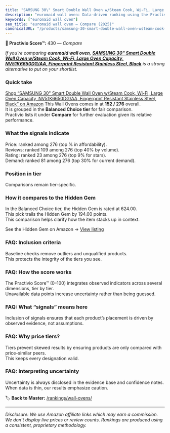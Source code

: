 ```yaml
---
title: "SAMSUNG 30\" Smart Double Wall Oven w/Steam Cook, Wi-Fi, Large Oven Capacity, NV51K6650DG/AA, Fingerprint Resistant Stainless Steel, Black"
description: "euromaid wall oven: Data-driven ranking using the Practivio Score™. Positioned by quality, value, demand, findability, momentum."
keywords: ["euromaid wall oven"]
seo_title: "euromaid wall oven — Compare (2025)"
canonicalURL: "/products/samsung-30-smart-double-wall-oven-wsteam-cook-wi-fi-large-oven-capacity-nv51k6650dgaa-fingerprint-resistant-stainless-steel-black-B01MSSO548/"
---
```


**🛒 Practivio Score™:** 430 — _Compare_


*If you're comparing **euromaid wall oven**, **[SAMSUNG 30" Smart Double Wall Oven w/Steam Cook, Wi-Fi, Large Oven Capacity, NV51K6650DG/AA, Fingerprint Resistant Stainless Steel, Black](https://www.amazon.com/dp/B01MSSO548?tag=practivio-20)** is a strong alternative to put on your shortlist.*
### Quick take
[Shop “SAMSUNG 30" Smart Double Wall Oven w/Steam Cook, Wi-Fi, Large Oven Capacity, NV51K6650DG/AA, Fingerprint Resistant Stainless Steel, Black” on Amazon](https://www.amazon.com/dp/B01MSSO548?tag=practivio-20)
This Wall Ovens comes in at **152 / 276** overall.  
It is grouped in the **Balanced Choice tier** for fair comparison.  
Practivio lists it under **Compare** for further evaluation given its relative performance.

### What the signals indicate
Price: ranked  among 276 (top % in affordability).  
Reviews: ranked 109 among 276 (top 40% by volume).  
Rating: ranked 23 among 276 (top 9% for stars).  
Demand: ranked 81 among 276 (top 30% for current demand).

### Position in tier
Comparisons remain tier-specific.

### How it compares to the Hidden Gem
In the Balanced Choice tier, the Hidden Gem is rated at 624.00.  
This pick trails the Hidden Gem by 194.00 points.  
This comparison helps clarify how the item stacks up in context.  

See the Hidden Gem on Amazon → [View listing](https://www.amazon.com/dp/B0DGJZT9QN?tag=practivio-20)

### FAQ: Inclusion criteria
Baseline checks remove outliers and unqualified products.  
This protects the integrity of the tiers you see.

### FAQ: How the score works
The Practivio Score™ (0–100) integrates observed indicators across several dimensions, tier by tier.  
Unavailable data points increase uncertainty rather than being guessed.

### FAQ: What “signals” means here
Inclusion of signals ensures that each product’s placement is driven by observed evidence, not assumptions.

### FAQ: Why price tiers?
Tiers prevent skewed results by ensuring products are only compared with price-similar peers.  
This keeps every designation valid.

### FAQ: Interpreting uncertainty
Uncertainty is always disclosed in the evidence base and confidence notes.  
When data is thin, our results emphasize caution.

<!-- Missing template for Compare/CompareWithinPriceClass -->


🏷️ **Back to Master:** [/rankings/wall-ovens/](/rankings/wall-ovens/)

---
_Disclosure: We use Amazon affiliate links which may earn a commission. We don’t display live prices or review counts. Rankings are produced using a consistent, proprietary methodology._
